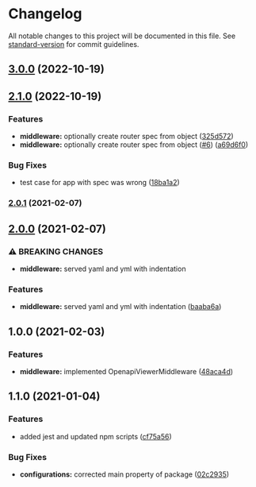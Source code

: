 # Changelog

All notable changes to this project will be documented in this file. See [standard-version](https://github.com/conventional-changelog/standard-version) for commit guidelines.

## [3.0.0](https://github.com/MapColonies/openapi-express-viewer/compare/v2.1.0...v3.0.0) (2022-10-19)

## [2.1.0](https://github.com/MapColonies/openapi-express-viewer/compare/v2.0.1...v2.1.0) (2022-10-19)


### Features

* **middleware:** optionally create router spec from object ([325d572](https://github.com/MapColonies/openapi-express-viewer/commit/325d57204981f8633321bacf9b603b3abe59881e))
* **middleware:** optionally create router spec from object ([#6](https://github.com/MapColonies/openapi-express-viewer/issues/6)) ([a69d6f0](https://github.com/MapColonies/openapi-express-viewer/commit/a69d6f0943fe4990c9acea522517840e270b4364))


### Bug Fixes

* test case for app with spec was wrong ([18ba1a2](https://github.com/MapColonies/openapi-express-viewer/commit/18ba1a21a9eb0e67c42f409d55d12ef4181f136d))

### [2.0.1](https://github.com/MapColonies/openapi-express-viewer/compare/v2.0.0...v2.0.1) (2021-02-07)

## [2.0.0](https://github.com/MapColonies/openapi-express-viewer/compare/v1.0.0...v2.0.0) (2021-02-07)


### ⚠ BREAKING CHANGES

* **middleware:** served yaml and yml with indentation

### Features

* **middleware:** served yaml and yml with indentation ([baaba6a](https://github.com/MapColonies/openapi-express-viewer/commit/baaba6afce3dc5fb19138498b2cb36b7e919cfd5))

## 1.0.0 (2021-02-03)


### Features

* **middleware:** implemented OpenapiViewerMiddleware ([48aca4d](https://github.com/MapColonies/openapi-express-viewer/commit/48aca4d09328053f36d6476b07314df0a19bfe4a))

## 1.1.0 (2021-01-04)


### Features

* added jest and updated npm scripts ([cf75a56](https://github.com/MapColonies/ts-npm-package-boilerplate/commit/cf75a567f51824081771739d772384f1d7d7ef98))


### Bug Fixes

* **configurations:** corrected main property of package ([02c2935](https://github.com/MapColonies/ts-npm-package-boilerplate/commit/02c293510df9c5f5b626113a742788255322058c))
